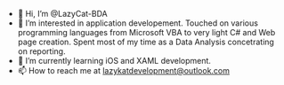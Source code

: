 - 👋 Hi, I’m @LazyCat-BDA
- 👀 I’m interested in application developement. Touched on various programming languages from Microsoft VBA to very light C# and Web page creation.
  Spent most of my time as a Data Analysis concetrating on reporting.
- 🌱 I’m currently learning iOS and XAML development.
- 📫 How to reach me at lazykatdevelopment@outlook.com

<!---
LazyCat-BDA/LazyCat-BDA is a ✨ special ✨ repository because its `README.md` (this file) appears on your GitHub profile.
You can click the Preview link to take a look at your changes.
--->
